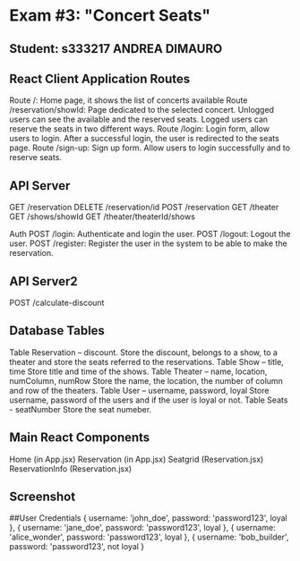 # Exam #3: "Concert Seats"
## Student: s333217 ANDREA DIMAURO 

## React Client Application Routes
Route /: Home page, it shows the list of concerts available 
Route /reservation/showId: Page dedicated to the selected concert. Unlogged users can see the available and the reserved seats. Logged users can reserve the seats in two different ways. 
Route /login: Login form, allow users to login. After a successful login, the user is redirected to the seats page.
Route /sign-up: Sign up form. Allow users to login successfully and to reserve seats.

## API Server 
GET /reservation 
DELETE /reservation/id
POST /reservation
GET /theater
GET /shows/showId
GET /theater/theaterId/shows

Auth
POST /login: Authenticate and login the user.
POST /logout: Logout the user. 
POST /register: Register the user in the system to be able to make the reservation.

## API Server2
POST /calculate-discount

## Database Tables 
Table Reservation – discount.
Store the discount, belongs to a show, to a theater and store the seats referred to the reservations. 
Table Show – title, time
Store title and time of the shows. 
Table Theater – name, location, numColumn, numRow
Store the name, the location, the number of column and row of the theaters.
Table User – username, password, loyal
Store username, password of the users and if the user is loyal or not.
Table Seats - seatNumber
Store the seat numeber.

## Main React Components
Home (in App.jsx)
Reservation (in App.jsx)
Seatgrid (Reservation.jsx)
ReservationInfo (Reservation.jsx)

## Screenshot

##User Credentials 
{ username: 'john_doe', password: 'password123', loyal },
{ username: 'jane_doe', password: 'password123', loyal },
{ username: 'alice_wonder', password: 'password123', loyal },
{ username: 'bob_builder', password: 'password123', not loyal }

